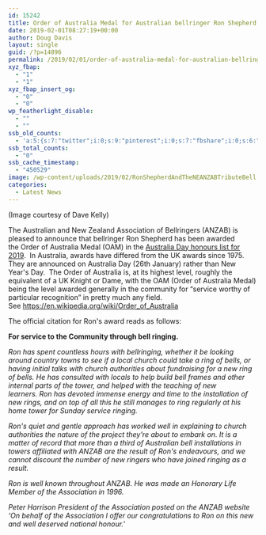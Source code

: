 ```yaml
---
id: 15242
title: Order of Australia Medal for Australian bellringer Ron Shepherd
date: 2019-02-01T08:27:19+00:00
author: Doug Davis
layout: single
guid: /?p=14896
permalink: /2019/02/01/order-of-australia-medal-for-australian-bellringer-ron-shepherd/
xyz_fbap:
  - "1"
  - "1"
xyz_fbap_insert_og:
  - "0"
  - "0"
wp_featherlight_disable:
  - ""
  - ""
ssb_old_counts:
  - 'a:5:{s:7:"twitter";i:0;s:9:"pinterest";i:0;s:7:"fbshare";i:0;s:6:"reddit";i:0;s:6:"tumblr";N;}'
ssb_total_counts:
  - "0"
ssb_cache_timestamp:
  - "450529"
image: /wp-content/uploads/2019/02/RonShepherdAndTheNEANZABTributeBell.jpg
categories:
  - Latest News
---
```

(Image courtesy of Dave Kelly)

The Australian and New Zealand Association of Bellringers (ANZAB) is pleased to announce that bellringer Ron Shepherd has been awarded the Order of Australia Medal (OAM) in the <a href="https://www.gg.gov.au/australia-day-2019-honours-list" target="_blank" rel="noopener noreferrer">Australia Day honours list for 2019</a>.  In Australia, awards have differed from the UK awards since 1975.  They are announced on Australia Day (26th January) rather than New Year&apos;s Day.  The Order of Australia is, at its highest level, roughly the equivalent of a UK Knight or Dame, with the OAM (Order of Australia Medal) being the level awarded generally in the community for &#8220;service worthy of particular recognition&#8221; in pretty much any field.  See <a href="https://en.wikipedia.org/wiki/Order_of_Australia" target="_blank" rel="noopener noreferrer">https://en.wikipedia.org/wiki/Order_of_Australia</a>

The official citation for Ron&apos;s award reads as follows:

**For service to the Community through bell ringing.**

_Ron has spent countless hours with bellringing, whether it be looking around country towns to see if a local church could take a ring of bells, or having initial talks with church authorities about fundraising for a new ring of bells. He has consulted with locals to help build bell frames and other internal parts of the tower, and helped with the teaching of new learners. Ron has devoted immense energy and time to the installation of new rings, and on top of all this he still manages to ring regularly at his home tower for Sunday service ringing._

_Ron&apos;s quiet and gentle approach has worked well in explaining to church authorities the nature of the project they’re about to embark on. It is a matter of record that more than a third of Australian bell installations in towers affiliated with ANZAB are the result of Ron&apos;s endeavours, and we cannot discount the number of new ringers who have joined ringing as a result._

_Ron is well known throughout ANZAB. He was made an Honorary Life Member of the Association in 1996._

_Peter Harrison President of the Association posted on the ANZAB website ‘On behalf of the Association I offer our congratulations to Ron on this new and well deserved national honour.’_
